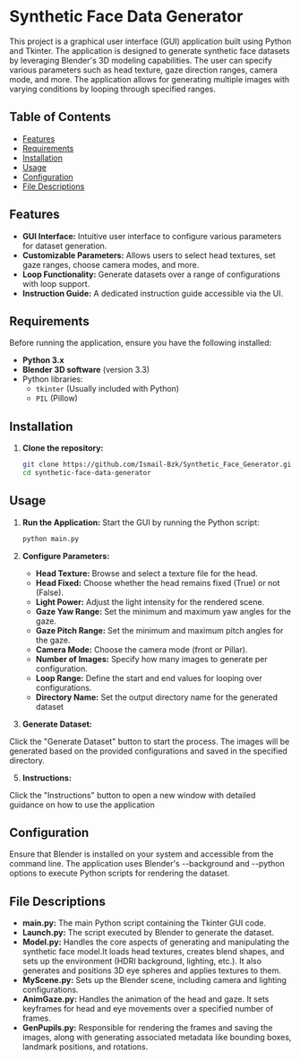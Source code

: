 
# Synthetic Face Data Generator

This project is a graphical user interface (GUI) application built using Python and Tkinter. The application is designed to generate synthetic face datasets by leveraging Blender's 3D modeling capabilities. The user can specify various parameters such as head texture, gaze direction ranges, camera mode, and more. The application allows for generating multiple images with varying conditions by looping through specified ranges.

## Table of Contents

- [Features](#features)
- [Requirements](#requirements)
- [Installation](#installation)
- [Usage](#usage)
- [Configuration](#configuration)
- [File Descriptions](#file-descriptions)

## Features

- **GUI Interface:** Intuitive user interface to configure various parameters for dataset generation.
- **Customizable Parameters:** Allows users to select head textures, set gaze ranges, choose camera modes, and more.
- **Loop Functionality:** Generate datasets over a range of configurations with loop support.
- **Instruction Guide:** A dedicated instruction guide accessible via the UI.

## Requirements

Before running the application, ensure you have the following installed:

- **Python 3.x**
- **Blender 3D software** (version 3.3)
- Python libraries:
  - `tkinter` (Usually included with Python)
  - `PIL` (Pillow)


## Installation

1. **Clone the repository:**

   ```bash
   git clone https://github.com/Ismail-Bzk/Synthetic_Face_Generator.git
   cd synthetic-face-data-generator

## Usage

1. **Run the Application:**
    Start the GUI by running the Python script:
  
   ```bash
   python main.py
   
3. **Configure Parameters:**

   - **Head Texture:** Browse and select a texture file for the head.
   - **Head Fixed:** Choose whether the head remains fixed (True) or not (False).
   - **Light Power:** Adjust the light intensity for the rendered scene.
   - **Gaze Yaw Range:** Set the minimum and maximum yaw angles for the gaze.
   - **Gaze Pitch Range:** Set the minimum and maximum pitch angles for the gaze.
   - **Camera Mode:** Choose the camera mode (front or Pillar).
   - **Number of Images:** Specify how many images to generate per configuration.
   - **Loop Range:** Define the start and end values for looping over configurations.
   - **Directory Name:** Set the output directory name for the generated dataset

4. **Generate Dataset:**

Click the "Generate Dataset" button to start the process. The images will be generated based on the provided configurations and saved in the specified directory.

5. **Instructions:**

Click the "Instructions" button to open a new window with detailed guidance on how to use the application

## Configuration

Ensure that Blender is installed on your system and accessible from the command line. The application uses Blender's --background and --python options to execute Python scripts for rendering the dataset.

## File Descriptions

  - **main.py:** The main Python script containing the Tkinter GUI code.
  - **Launch.py:** The script executed by Blender to generate the dataset.
  - **Model.py:** Handles the core aspects of generating and manipulating the synthetic face model.It loads head textures, creates blend shapes, and sets up the environment (HDRI background, lighting, etc.). It also generates and positions 3D eye spheres and applies textures to them.
  - **MyScene.py:** Sets up the Blender scene, including camera and lighting configurations.
  - **AnimGaze.py:** Handles the animation of the head and gaze. It sets keyframes for head and eye movements over a specified number of frames.
  - **GenPupils.py:** Responsible for rendering the frames and saving the images, along with generating associated metadata like bounding boxes, landmark positions, and rotations.

